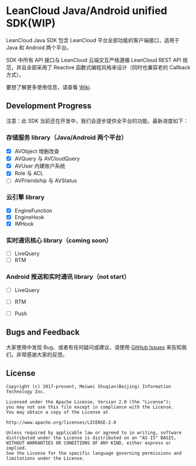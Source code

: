 # LeanCloud Java/Android unified SDK(WIP)

LeanCloud Java SDK 包含 LeanCloud 平台全部功能的客户端接口，适用于 Java 和 Android 两个平台。

SDK 中所有 API 接口与 LeanCloud 云端交互严格遵循 LeanCloud REST API 规范，并且全部采用了 Reactive 函数式编程风格来设计（同时也兼容老的 Callback 方式）。

要想了解更多使用信息，请查看 [Wiki](https://github.com/leancloud/java-sdk-all/wiki).

## Development Progress

注意：此 SDK 当前还在开发中，我们会逐步提供全平台的功能。最新进度如下：

### 存储服务 library（Java/Android 两个平台）
- [x] AVObject 增删改查
- [x] AVQuery 与 AVCloudQuery
- [x] AVUser 内建账户系统
- [x] Role 与 ACL
- [ ] AVFriendship 与 AVStatus
### 云引擎 library
- [x] EngineFunction
- [x] EngineHook
- [x] IMHook
### 实时通讯核心 library（coming soon）
- [ ] LiveQuery
- [ ] RTM
### Android 推送和实时通讯 library（not start）
- [ ] LiveQuery
- [ ] RTM
- [ ] Push


## Bugs and Feedback
大家使用中发现 Bug、或者有任何疑问或建议，请使用  [GitHub Issues](https://github.com/leancloud/java-sdk-all/issues) 来告知我们，非常感谢大家的反馈。

## License

```
Copyright (c) 2017-present, Meiwei Shuqian(Beijing) Information Technology Inc.

Licensed under the Apache License, Version 2.0 (the "License");
you may not use this file except in compliance with the License.
You may obtain a copy of the License at

http://www.apache.org/licenses/LICENSE-2.0

Unless required by applicable law or agreed to in writing, software
distributed under the License is distributed on an "AS IS" BASIS,
WITHOUT WARRANTIES OR CONDITIONS OF ANY KIND, either express or implied.
See the License for the specific language governing permissions and
limitations under the License.
```
